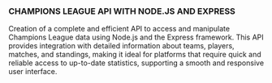 ### CHAMPIONS LEAGUE API WITH NODE.JS AND EXPRESS

Creation of a complete and efficient API to access and manipulate Champions League data using Node.js and the Express framework. This API provides integration with detailed information about teams, players, matches, and standings, making it ideal for platforms that require quick and reliable access to up-to-date statistics, supporting a smooth and responsive user interface.
